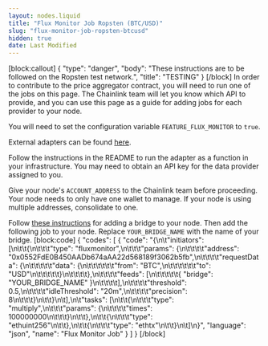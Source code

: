 ```yaml
---
layout: nodes.liquid
title: "Flux Monitor Job Ropsten (BTC/USD)"
slug: "flux-monitor-job-ropsten-btcusd"
hidden: true
date: Last Modified
---
```

[block:callout]
{
  "type": "danger",
  "body": "These instructions are to be followed on the Ropsten test network.",
  "title": "TESTING"
}
[/block]
In order to contribute to the price aggregator contract, you will need to run one of the jobs on this page. The Chainlink team will let you know which API to provide, and you can use this page as a guide for adding jobs for each provider to your node.

You will need to set the configuration variable `FEATURE_FLUX_MONITOR` to `true`.

External adapters can be found <a href="https://github.com/smartcontractkit/external-adapters-js" target="_blank">here</a>.

Follow the instructions in the README to run the adapter as a function in your infrastructure. You may need to obtain an API key for the data provider assigned to you.

Give your node's `ACCOUNT_ADDRESS` to the Chainlink team before proceeding. Your node needs to only have one wallet to manage. If your node is using multiple addresses, consolidate to one.

Follow [these instructions](doc:node-operators) for adding a bridge to your node. Then add the following job to your node. Replace `YOUR_BRIDGE_NAME` with the name of your bridge.
[block:code]
{
  "codes": [
    {
      "code": "{\n\t\"initiators\": [\n\t\t{\n\t\t\t\"type\": \"fluxmonitor\",\n\t\t\t\"params\": {\n\t\t\t\t\"address\": \"0x0552FdE0B450AADb674aAA22d568189f3062b5fb\",\n\t\t\t\t\"requestData\": {\n\t\t\t\t\t\"data\": {\n\t\t\t\t\t\t\"from\": \"BTC\",\n\t\t\t\t\t\t\"to\": \"USD\"\n\t\t\t\t\t}\n\t\t\t\t},\n\t\t\t\t\"feeds\": [\n\t\t\t\t\t{ \"bridge\": \"YOUR_BRIDGE_NAME\" }\n\t\t\t\t],\n\t\t\t\t\"threshold\": 0.5,\n\t\t\t\t\"idleThreshold\": \"20m\",\n\t\t\t\t\"precision\": 8\n\t\t\t}\n\t\t}\n\t],\n\t\"tasks\": [\n\t\t{\n\t\t\t\"type\": \"multiply\",\n\t\t\t\"params\": {\n\t\t\t\t\"times\": 100000000\n\t\t\t}\n\t\t},\n\t\t{\n\t\t\t\"type\": \"ethuint256\"\n\t\t},\n\t\t{\n\t\t\t\"type\": \"ethtx\"\n\t\t}\n\t]\n}",
      "language": "json",
      "name": "Flux Monitor Job"
    }
  ]
}
[/block]